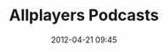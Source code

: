 ---
layout: mediafront
title: "Allplayers Podcasts"
date: 2012-04-21 09:45
comments: FALSE
sharing: true
footer: true
playlist: podcast
---